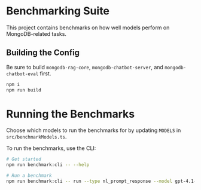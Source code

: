 # Benchmarking Suite

This project contains benchmarks on how well models perform on MongoDB-related tasks.

## Building the Config

Be sure to build `mongodb-rag-core`, `mongodb-chatbot-server`, and `mongodb-chatbot-eval` first.

```sh
npm i
npm run build
```

# Running the Benchmarks

Choose which models to run the benchmarks for by updating `MODELS` in `src/benchmarkModels.ts`. 

To run the benchmarks, use the CLI:

```sh
# Get started
npm run benchmark:cli -- --help

# Run a benchmark
npm run benchmark:cli -- run --type nl_prompt_response --model gpt-4.1-nano --dataset top_questions
```
